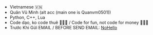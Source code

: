 - Vietnamese 🇻🇳
- Quân Vũ Minh (alt acc (main one is Quanvm0501))
- Python, C++, Lua
- Code dạo, ko code thuê 🤫🧏‍♂️ / Code for fun, not code for money 🤫🧏‍♂️
- Trước Khi Gửi EMAIL / BEFORE SEND EMAIL: [NoHello](https://nohello.net/)
<!---
Quanvm0501alt1/Quanvm0501alt1 is a ✨ special ✨ repository because its `README.md` (this file) appears on your GitHub profile.
You can click the Preview link to take a look at your changes.
--->
